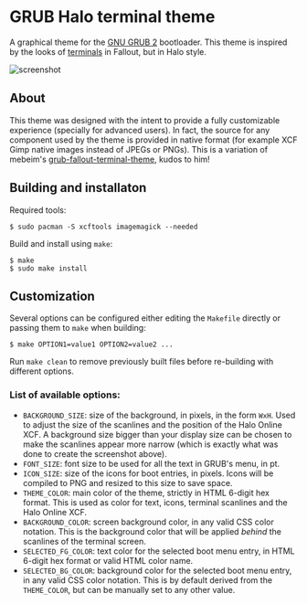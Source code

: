 GRUB Halo terminal theme
===========================

A graphical theme for the [GNU GRUB 2][1] bootloader. This theme is inspired by the looks of [terminals][2] in Fallout, but in Halo style.

![screenshot][screenshot-img]

About
-----

This theme was designed with the intent to provide a fully customizable experience (specially for advanced users). In fact, the source for any component used by the theme is provided in native format (for example XCF Gimp native images instead of JPEGs or PNGs). This is a variation of mebeim's [grub-fallout-terminal-theme][3], kudos to him!

Building and installaton
-------------------------

Required tools:

    $ sudo pacman -S xcftools imagemagick --needed

Build and install using `make`:

	$ make
	$ sudo make install

Customization
-------------

Several options can be configured either editing the `Makefile` directly or passing them to `make` when building:

	$ make OPTION1=value1 OPTION2=value2 ...

Run `make clean` to remove previously built files before re-building with different options.

### List of available options:

 - `BACKGROUND_SIZE`: size of the background, in pixels, in the form `WxH`. Used to adjust the size of the scanlines and the position of the Halo Online XCF. A background size bigger than your display size can be chosen to make the scanlines appear more narrow (which is exactly what was done to create the screenshot above).
 - `FONT_SIZE`: font size to be used for all the text in GRUB's menu, in pt.
 - `ICON_SIZE`: size of the icons for boot entries, in pixels. Icons will be compiled to PNG and resized to this size to save space.
 - `THEME_COLOR`: main color of the theme, strictly in HTML 6-digit hex format. This is used as color for text, icons, terminal scanlines and the Halo Online XCF.
 - `BACKGROUND_COLOR`: screen background color, in any valid CSS color notation. This is the background color that will be applied *behind* the scanlines of the terminal screen.
 - `SELECTED_FG_COLOR`: text color for the selected boot menu entry, in HTML 6-digit hex format or valid HTML color name.
 - `SELECTED_BG_COLOR`: background color for the selected boot menu entry, in any valid CSS color notation. This is by default derived from the `THEME_COLOR`, but can be manually set to any other value.

 [screenshot-img]: https://i.imgur.com/Sq5gi6V.png
 [1]: https://www.gnu.org/software/grub/
 [2]: http://fallout.wikia.com/wiki/Terminal
 [3]: https://github.com/mebeim/grub-fallout-terminal-theme
